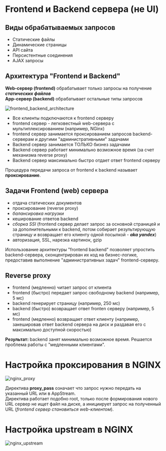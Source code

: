 # Frontend и Backend сервера (не UI)

## Виды обрабатываемых запросов
* Статические файлы
* Динамические страницы
* API сайта
* Персистентные соединения
* AJAX запросы

## Архитектура **"Frontend и Backend"**
**Web-сервер (frontend)** обрабатывает только запросы на получение ***статических файлов***   
**App-сервер (backend)** обрабатывает остальные типы запросов

![frontend_backend_architecture](https://github.com/ilmen/tp-stepic/blob/master/lesson-8/pictures/front_back.png "Архитектура серверов Frontend и Backend")
* Все клиенты подключаются к frontend серверу
* frontend сервер - легковестный web-сервера с мультиплексированием (например, NGinx)
* frontend сервер занимается проксированием запросов backend-серверам и другими "административными" задачами
* Backend сервер занимается ТОЛЬКО бизнез задачами
* Backend сервер работает минимально возможное время (за счет механизма reverse proxy)
* Backend сервер максимально быстро отдает ответ frontend серверу

Процедура передачи запроса от frontend к backend называет **проксирование**.

## Задачи Frontend (web) сервера
* отдача статических документов
* проксирование (reverse proxy)
* *балансировка нагрузки*
* кеширование ответов backend
* *сборка SSI* (frontend сервер делает запрос за основной страницей и за дополнительными к backend, потом собирает результирующую страницу и возвращает его клиенту одной посылкой - ***aka yandex***)
* авторизация, SSL, нарезка картинок, gzip

Использование архитектуры "frontend backend" позволяет упростить backend-сервера, сконцентрирован их код на бизнес-логике, предоставив выполнение "административных задач" frontend-серверу.

## Reverse proxy
* frontend (медленно) читает запрос от клиента
* frontend (быстро) передает запрос свободному backend (например, 5 мс)
* backend генерирует страницу (например, 250 мс)
* backend (быстро) возвращает ответ fronten серверу (например, 5 мс)
* frontend (медленно) возвращает ответ клиенту (например, закешировав ответ backend сервера на диск и раздавая его с максимально доступной скоростью)

**Результат:** backend занят минимально возможное время. Решается проблема работы с "медленными клиентами".

# Настройка проксирования в NGINX
![nginx_proxy](https://github.com/ilmen/tp-stepic/blob/master/lesson-8/pictures/nginx_proxy.png "Настройка проксирования в NGINX")

Директива **proxy_pass** означает что запрос нужно передать на указанный URL или в AppStream.  
Директива работает подобно root, только после формирования нового URL сервер не ищет файл на диске, а инициирует запрос на полученный URL (*frontend сервер становиться web-клиентом*).

# Настройка upstream в NGINX
![nginx_upstream](https://github.com/ilmen/tp-stepic/blob/master/lesson-8/pictures/nginx_upstream.png "Настройка upstream в NGINX")
